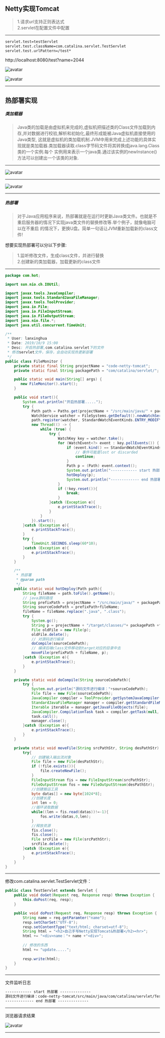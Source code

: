 ## Netty实现Tomcat
> 1.请求url支持正则表达式  
> 2.servlet在配置文件中配置  

---
```html
servlet.test=testServlet
servlet.test.className=com.catalina.servlet.TestServlet
servlet.test.urlPattern=/test*
```

http://localhost:8080/test?name=2044   

![avatar](https://raw.githubusercontent.com/chenxingxing6/sourcecode/master/code-netty-tomcat/img/1.jpg)    

![avatar](https://raw.githubusercontent.com/chenxingxing6/sourcecode/master/code-netty-tomcat/img/2.jpg)    

---
## 热部署实现
##### 类加载器
> Java类的加载是由虚拟机来完成的,虚拟机把描述类的Class文件加载到内存,并对数据进行校验,解析和初始化,最终形成能被Java虚拟机直接使用的Java类型,
这就是虚拟机的类加载机制.JVM中用来完成上述功能的具体实现就是类加载器.类加载器读取.class字节码文件将其转换成java.lang.Class类的一个实例.每个
实例用来表示一个java类.通过该实例的newInstance()方法可以创建出一个该类的对象.

---
  
![avatar](https://raw.githubusercontent.com/chenxingxing6/sourcecode/master/code-netty-tomcat/img/3.png)    

---
![avatar](https://raw.githubusercontent.com/chenxingxing6/sourcecode/master/code-netty-tomcat/img/4.png)    

---
##### 热部署
> 对于Java应用程序来说，热部署就是在运行时更新Java类文件。也就是不重启服务器的情况下实现java类文件的替换修改等.举个例子，就像电脑可以在不重启
的情况下，更换U盘。简单一句话让JVM重新加载新的class文件!

想要实现热部署可以分以下步骤:
> 1.监听修改文件，生成class文件，并进行替换  
> 2.创建新的类加载器，加载更新的class文件

---
```java
package com.hot;

import sun.nio.ch.IOUtil;

import javax.tools.JavaCompiler;
import javax.tools.StandardJavaFileManager;
import javax.tools.ToolProvider;
import java.io.File;
import java.io.FileInputStream;
import java.io.FileOutputStream;
import java.nio.file.*;
import java.util.concurrent.TimeUnit;

/**
 * User: lanxinghua
 * Date: 2019/10/9 15:00
 * Desc: 开启热部署,com.catalina.servlet下的文件
 * 修改servlet文件，保存，会自动实现热更新部署
 */
public class FileMonitor {
    private static final String projectName = "code-netty-tomcat";
    private static final String packagePath = "com/catalina/servlet/";

    public static void main(String[] args) {
       new FileMonitor().start();
    }

    public void start(){
        System.out.println("开启热部署.....");
        try {
            Path path = Paths.get(projectName + "/src/main/java/" + packagePath);
            WatchService watcher = FileSystems.getDefault().newWatchService();
            path.register(watcher, StandardWatchEventKinds.ENTRY_MODIFY);
            new Thread(() -> {
                while (true) {
                    try {
                        WatchKey key = watcher.take();
                        for (WatchEvent<?> event : key.pollEvents()) {
                            if (event.kind() == StandardWatchEventKinds.OVERFLOW){
                                // 事件可能是lost or discarded
                                continue;
                            }
                            Path p = (Path) event.context();
                            System.out.println("------------ start 热部署 --------------");
                            hotDeploy(p);
                            System.out.println("------------- end 热部署 --------------");
                        }
                        if (!key.reset()){
                            break;
                        }
                    }catch (Exception e){
                        e.printStackTrace();
                    }
                }
            }).start();
        }catch (Exception e){
            e.printStackTrace();
        }
        try {
            TimeUnit.SECONDS.sleep(60*10);
        }catch (Exception e){
            e.printStackTrace();
        }
    }

    /**
     * 热部署
     * @param path
     */
    public static void hotDeploy(Path path){
        String fileName = path.toFile().getName();
        // java源码路径
        String prefixPath = projectName + "/src/main/java/" + packagePath;
        String sourceCodePath = prefixPath+fileName;
        fileName = fileName.replace(".java", ".class");
        try {
            System.gc();
            String p = projectName + "/target/classes/"+ packagePath +fileName;
            File oldFile = new File(p);
            oldFile.delete();
            // 对源码进行编译
            doCompile(sourceCodePath);
            // 编译后端class文件移动到target对应的目录中去
            moveFile(prefixPath + fileName, p);
        }catch (Exception e){
            e.printStackTrace();
        }
    }

    private static void doCompile(String sourceCodePath){
        try {
            System.out.println("源码文件进行编译："+sourceCodePath);
            File file = new File(sourceCodePath);
            JavaCompiler compiler = ToolProvider.getSystemJavaCompiler();
            StandardJavaFileManager manager = compiler.getStandardFileManager(null, null, null);
            Iterable iterable = manager.getJavaFileObjects(file);
            JavaCompiler.CompilationTask task = compiler.getTask(null, manager, null, null, null, iterable);
            task.call();
            manager.close();
        }catch (Exception e){
            e.printStackTrace();
        }
    }

    private static void moveFile(String srcPathStr, String desPathStr) {
        try{
            // 创建输入输出流对象
            File file = new File(desPathStr);
            if (!file.exists()){
                file.createNewFile();
            }
            FileInputStream fis = new FileInputStream(srcPathStr);
            FileOutputStream fos = new FileOutputStream(desPathStr);
            //创建搬运工具
            byte datas[] = new byte[1024*8];
            //创建长度
            int len = 0;
            //循环读取数据
            while((len = fis.read(datas))!=-1){
                fos.write(datas,0,len);
            }
            //释放资源
            fis.close();
            fis.close();
            File srcFile = new File(srcPathStr);
            srcFile.delete();
        }catch (Exception e){
            e.printStackTrace();
        }
    }
}
```
---
修改com.catalina.servlet.TestServlet文件：
```java
public class TestServlet extends Servlet {
    public void doGet(Request req, Response resp) throws Exception {
        this.doPost(req, resp);
    }

    public void doPost(Request req, Response resp) throws Exception {
        String name = req.getParamter("name");
        resp.setCharSet("UTF-8");
        resp.setContentType("text/html; charset=utf-8");
        String html = "<h2>自己手写Netty实现Tomcat&热部署</h2><hr>";
        html += "<div>name："+ name +"<div>";
        
        // 修改的东西
        html += "update.....";
        
        resp.write(html);
    }
}
```
---
文件监听日志
```html
------------ start 热部署 --------------
源码文件进行编译：code-netty-tomcat/src/main/java/com/catalina/servlet/TestServlet.java
------------- end 热部署 --------------

```
---
浏览器请求结果

![avatar](https://raw.githubusercontent.com/chenxingxing6/sourcecode/master/code-netty-tomcat/img/5.jpg)    

---





